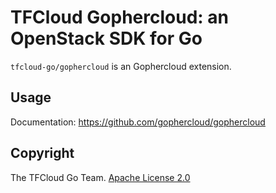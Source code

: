 # TFCloud Gophercloud: an OpenStack SDK for Go

`tfcloud-go/gophercloud` is an Gophercloud extension.

## Usage

Documentation: https://github.com/gophercloud/gophercloud

## Copyright

The TFCloud Go Team. [Apache License 2.0](./LICENSE)

